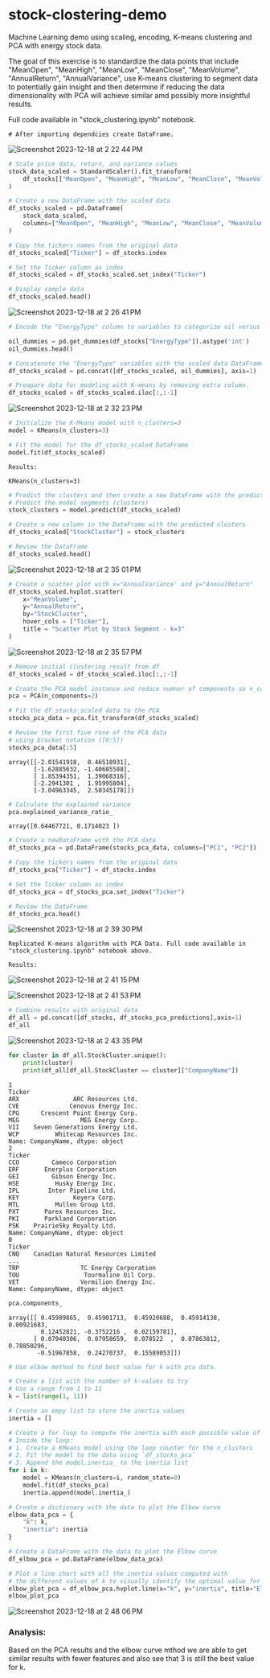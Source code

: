 # stock-clostering-demo
Machine Learning demo using scaling, encoding, K-means clustering and PCA with energy stock data.

The goal of this exercise is to standardize the data points that include "MeanOpen", "MeanHigh", "MeanLow", "MeanClose", "MeanVolume", "AnnualReturn", "AnnualVariance", use K-means clustering to segment data to potentially gain insight and then determine if reducing the data dimensionality with PCA will achieve similar amd possibly more insightful results.

Full code available in "stock_clustering.ipynb" notebook.

```
# After importing dependcies create DataFrame.
```
![Screenshot 2023-12-18 at 2 22 44 PM](https://github.com/samuelhfish/stock-clostering-demo/assets/125224990/62ceae61-917a-469a-a58e-9cd3d5a433d8)

```python
# Scale price data, return, and variance values
stock_data_scaled = StandardScaler().fit_transform(
    df_stocks[["MeanOpen", "MeanHigh", "MeanLow", "MeanClose", "MeanVolume", "AnnualReturn", "AnnualVariance"]]
)
```
```python
# Create a new DataFrame with the scaled data
df_stocks_scaled = pd.DataFrame(
    stock_data_scaled,
    columns=["MeanOpen", "MeanHigh", "MeanLow", "MeanClose", "MeanVolume", "AnnualReturn", "AnnualVariance"]
)

# Copy the tickers names from the original data
df_stocks_scaled["Ticker"] = df_stocks.index

# Set the Ticker column as index
df_stocks_scaled = df_stocks_scaled.set_index("Ticker")

# Display sample data
df_stocks_scaled.head()
```
![Screenshot 2023-12-18 at 2 26 41 PM](https://github.com/samuelhfish/stock-clostering-demo/assets/125224990/601e41d1-a0d6-43ac-ac39-d4288ca41df2)

```python
# Encode the "EnergyType" column to variables to categorize oil versus non-oil firms.

oil_dummies = pd.get_dummies(df_stocks["EnergyType"]).astype('int')
oil_dummies.head()

# Concatenate the "EnergyType" variables with the scaled data DataFrame.
df_stocks_scaled = pd.concat([df_stocks_scaled, oil_dummies], axis=1)

# Preapare data for modeling with K-means by removing extra column.
df_stocks_scaled = df_stocks_scaled.iloc[:,:-1]
```
![Screenshot 2023-12-18 at 2 32 23 PM](https://github.com/samuelhfish/stock-clostering-demo/assets/125224990/f23e3603-912c-46e5-929b-2dd8f40d6bf9)

```python
# Initialize the K-Means model with n_clusters=3
model = KMeans(n_clusters=3)

# Fit the model for the df_stocks_scaled DataFrame
model.fit(df_stocks_scaled)
```
```
Results:

KMeans(n_clusters=3)
```
```python
# Predict the clusters and then create a new DataFrame with the predicted clusters.
# Predict the model segments (clusters)
stock_clusters = model.predict(df_stocks_scaled)

# Create a new column in the DataFrame with the predicted clusters
df_stocks_scaled["StockCluster"] = stock_clusters

# Review the DataFrame
df_stocks_scaled.head()
```
![Screenshot 2023-12-18 at 2 35 01 PM](https://github.com/samuelhfish/stock-clostering-demo/assets/125224990/94841992-f940-4681-8e42-8e5e9e4e4be5)

```python
# Create a scatter plot with x="AnnualVariance' and y="AnnualReturn"
df_stocks_scaled.hvplot.scatter(
    x="MeanVolume",
    y="AnnualReturn",
    by="StockCluster",
    hover_cols = ["Ticker"], 
    title = "Scatter Plot by Stock Segment - k=3"
)
```
![Screenshot 2023-12-18 at 2 35 57 PM](https://github.com/samuelhfish/stock-clostering-demo/assets/125224990/48dc376f-b47d-4c4f-9e71-d03bd72f6252)

```python
# Remove initial clustering result from df
df_stocks_scaled = df_stocks_scaled.iloc[:,:-1]

# Create the PCA model instance and reduce numner of components so n_components=2
pca = PCA(n_components=2)

# Fit the df_stocks_scaled data to the PCA
stocks_pca_data = pca.fit_transform(df_stocks_scaled)

# Review the first five rose of the PCA data
# using bracket notation ([0:5])
stocks_pca_data[:5]
```
```
array([[-2.01541918,  0.46518931],
       [-1.62885632, -1.40685588],
       [ 1.85394351,  1.39068316],
       [-2.2941301 ,  1.95995804],
       [-3.04963345,  2.50345178]])
```
```python
# Calculate the explained variance
pca.explained_variance_ratio_
```
```
array([0.64467721, 0.1714023 ])
```
```python
# Create a newDataFrame with the PCA data
df_stocks_pca = pd.DataFrame(stocks_pca_data, columns=["PC1", "PC2"])

# Copy the tickers names from the original data
df_stocks_pca["Ticker"] = df_stocks.index

# Set the Ticker column as index
df_stocks_pca = df_stocks_pca.set_index("Ticker")

# Review the DataFrame
df_stocks_pca.head()
```
![Screenshot 2023-12-18 at 2 39 30 PM](https://github.com/samuelhfish/stock-clostering-demo/assets/125224990/33eba74c-4ec8-4886-95b9-3fdfce10072e)

```
Replicated K-means algorithm with PCA Data. Full code available in "stock_clustering.ipynb" notebook above.

Results:
```
![Screenshot 2023-12-18 at 2 41 15 PM](https://github.com/samuelhfish/stock-clostering-demo/assets/125224990/51a63b88-b560-4589-b462-d81eb5fa38ee)

![Screenshot 2023-12-18 at 2 41 53 PM](https://github.com/samuelhfish/stock-clostering-demo/assets/125224990/dda96f36-593a-4dfb-b4ad-0b76d998c9d6)

```python
# Combine results with original data
df_all = pd.concat([df_stocks, df_stocks_pca_predictions],axis=1)
df_all
```
![Screenshot 2023-12-18 at 2 43 35 PM](https://github.com/samuelhfish/stock-clostering-demo/assets/125224990/c62a3ebc-6176-4bf4-8de2-30d3e603c203)

```python
for cluster in df_all.StockCluster.unique():
    print(cluster)
    print(df_all[df_all.StockCluster == cluster]["CompanyName"])
```
```
1
Ticker
ARX               ARC Resources Ltd.
CVE              Cenovus Energy Inc.
CPG      Crescent Point Energy Corp.
MEG                 MEG Energy Corp.
VII    Seven Generations Energy Ltd.
WCP          Whitecap Resources Inc.
Name: CompanyName, dtype: object
2
Ticker
CCO         Cameco Corporation
ERF       Enerplus Corporation
GEI         Gibson Energy Inc.
HSE          Husky Energy Inc.
IPL        Inter Pipeline Ltd.
KEY               Keyera Corp.
MTL          Mullen Group Ltd.
PXT       Parex Resources Inc.
PKI       Parkland Corporation
PSK    PrairieSky Royalty Ltd.
Name: CompanyName, dtype: object
0
Ticker
CNQ    Canadian Natural Resources Limited
...
TRP                 TC Energy Corporation
TOU                  Tourmaline Oil Corp.
VET                 Vermilion Energy Inc.
Name: CompanyName, dtype: object
```

```python
pca.components_
```
```
array([[ 0.45909865,  0.45901713,  0.45920688,  0.45914138,  0.00921683,
         0.12452821, -0.3752216 ,  0.02159781],
       [ 0.07940306,  0.07958659,  0.078522  ,  0.07863812,  0.78850296,
        -0.51967858,  0.24270737,  0.15589053]])
```
```python
# Use elbow method to find best value for k with pca data.

# Create a list with the number of k-values to try
# Use a range from 1 to 11
k = list(range(1, 11))

# Create an empy list to store the inertia values
inertia = []

# Create a for loop to compute the inertia with each possible value of k
# Inside the loop:
# 1. Create a KMeans model using the loop counter for the n_clusters
# 2. Fit the model to the data using `df_stocks_pca`
# 3. Append the model.inertia_ to the inertia list
for i in k:
    model = KMeans(n_clusters=i, random_state=0)
    model.fit(df_stocks_pca)
    inertia.append(model.inertia_)
```
```python
# Create a dictionary with the data to plot the Elbow curve
elbow_data_pca = {
    "k": k,
    "inertia": inertia
}

# Create a DataFrame with the data to plot the Elbow curve
df_elbow_pca = pd.DataFrame(elbow_data_pca)
```
```python
# Plot a line chart with all the inertia values computed with 
# the different values of k to visually identify the optimal value for k.
elbow_plot_pca = df_elbow_pca.hvplot.line(x="k", y="inertia", title="Elbow Curve Using PCA Data", xticks=k)
elbow_plot_pca
```
![Screenshot 2023-12-18 at 2 48 06 PM](https://github.com/samuelhfish/stock-clostering-demo/assets/125224990/1872971f-294b-4828-b93b-7544c62fbf4e)

### Analysis:
Based on the PCA results and the elbow curve mthod we are able to get similar results with fewer features and also see that 3 is still the best value for k. 
